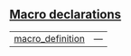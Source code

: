 
## [Macro declarations](./hello_world-macro_module-macro_declarations.md)

| | |
|:---|:---|
| [macro_definition](./hello_world-macro_module-macro_definition.md) | — |
